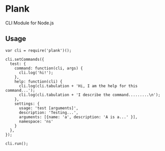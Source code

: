 Plank
=====

CLI Module for Node.js

Usage
-----

    var cli = require('plank')();  

    cli.setCommands({  
      test: {  
        command: function(cli, args) {  
          cli.log('hi!');  
        },  
        help: function(cli) {  
          cli.log(cli.tabulation + 'Hi, I am the help for this command...');  
          cli.log(cli.tabulation + 'I describe the command.........\n');  
        },  
        settings: {  
          usage: 'test [arguments]',  
          description: 'Testing...',  
          arguments: [{name: 'a', description: 'A is a...' }],  
          namespace: 'ns'  
        }  
      },  
    });  
    
    cli.run();